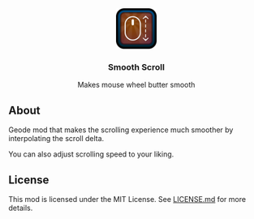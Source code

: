 <div align="center">
   <a href="https://github.com/prevter/smooth-scroll">
      <img src="logo.png" alt="Logo" width="80" height="80">
   </a>
   <h3 align="center">Smooth Scroll</h3>
   <p align="center">
      Makes mouse wheel butter smooth
   </p>
</div>

## About
Geode mod that makes the scrolling experience much smoother
by interpolating the scroll delta.

You can also adjust scrolling speed to your liking.

## License
This mod is licensed under the MIT License. See [LICENSE.md](LICENSE.md) for more details.